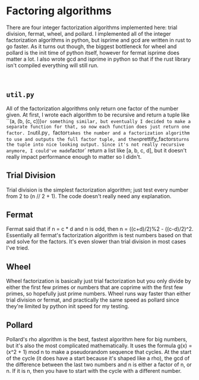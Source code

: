# Factoring algorithms

There are four integer factorization algorithms implemented here: trial division, fermat, wheel, and pollard. I implemented all of the integer factorization algorithms in python, but isprime and gcd are written in rust to go faster. As it turns out though, the biggest bottleneck for wheel and pollard is the init time of python itself, however for fermat isprime does matter a lot. I also wrote gcd and isprime in python so that if the rust library isn't compiled everything will still run.

&nbsp;

## `util.py`
All of the factorization algorithms only return one factor of the number given. At first, I wrote each algorithm to be recursive and return a tuple like ``(a, (b, (c, c)))` or something similar, but eventually I decided to make a separate function for that, so now each function does just return one factor. In `util.py`, `factor` takes the number and a factorization algorithm to use and outputs the full factor tuple, and then `prettify_factors` turns the tuple into nice looking output. Since it's not really recursive anymore, I could've made `factor` return a list like [a, b, c, d], but it doesn't really impact performance enough to matter so I didn't.

## Trial Division
Trial division is the simplest factorization algorithm; just test every number from 2 to (n // 2 + 1). The code doesn't really need any explanation.

## Fermat
Fermat said that if n = c * d and n is odd, then n = ((c+d)/2)%2 - ((c-d)/2)^2. Essentially all fermat's factorization algorithm is test numbers based on that and solve for the factors. It's even slower than trial division in most cases I've tried.

## Wheel 
Wheel factorization is basically just trial factorization but you only divide by either the first few primes or numbers that are coprime with the first few primes, so hopefully just prime numbers. Wheel runs way faster than either trial division or fermat, and practically the same speed as pollard since they're limited by python init speed for my testing.

## Pollard
Pollard's rho algorithm is the best, fastest algorithm here for big numbers, but it's also the most complicated mathematically. It uses the formula g(x) = (x^2 + 1) mod n to make a pseudorandom sequence that cycles. At the start of the cycle (it does have a start because it's shaped like a rho), the gcd of the difference between the last two numbers and n is either a factor of n, or n. If it is n, then you have to start with the cycle with a different number.
